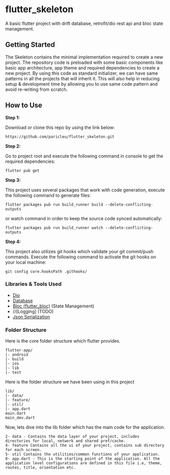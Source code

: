 # flutter_skeleton

A basic flutter project with drift database, retrofit/dio rest api and bloc state management.

## Getting Started

The Skeleton contains the minimal implementation required to create a new project. The repository
code is preloaded with some basic components like basic app architecture, app theme and required
dependencies to create a new project. By using this code as standard initializer, we can have same
patterns in all the projects that will inherit it. This will also help in reducing setup &
development time by allowing you to use same code pattern and avoid re-writing from scratch.

## How to Use

**Step 1:**

Download or clone this repo by using the link below:

```
https://github.com/paricleu/flutter_skeleton.git
```

**Step 2:**

Go to project root and execute the following command in console to get the required dependencies:

```
flutter pub get 
```

**Step 3:**

This project uses several packages that work with code generation, execute the following command to
generate files:

```
flutter packages pub run build_runner build --delete-conflicting-outputs
```

or watch command in order to keep the source code synced automatically:

```
flutter packages pub run build_runner watch --delete-conflicting-outputs
```

**Step 4:**

This project also utilizes git hooks which validate your git commit/push commands. Execute the
following command to activate the git hooks on your local machine:

```
git config core.hooksPath .githooks/
```

### Libraries & Tools Used

* [Dio](https://github.com/flutterchina/dio)
* [Database](https://github.com/simolus3/drift)
* [Bloc (flutter_bloc)](https://github.com/felangel/bloc/tree/master/packages/flutter_bloc) (State
  Management)
* //[Logging] (TODO)
* [Json Serialization](https://github.com/dart-lang/json_serializable)

### Folder Structure

Here is the core folder structure which flutter provides.

```
flutter-app/
|- android
|- build
|- ios
|- lib
|- test
```

Here is the folder structure we have been using in this project

```
lib/
|- data/
|- feature/
|- util/
|- app.dart
main.dart
main_dev.dart
```

Now, lets dive into the lib folder which has the main code for the application.

```
2- data - Contains the data layer of your project, includes directories for local, network and shared pref/cache.
4- feature Contains all the ui of your project, contains sub directory for each screen.
5- util Contains the utilities/common functions of your application.
8- app.dart - This is the starting point of the application. All the application level configurations are defined in this file i.e, theme, routes, title, orientation etc.
```
